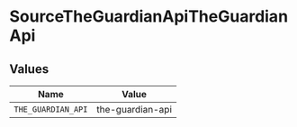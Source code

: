 # SourceTheGuardianApiTheGuardianApi


## Values

| Name               | Value              |
| ------------------ | ------------------ |
| `THE_GUARDIAN_API` | the-guardian-api   |